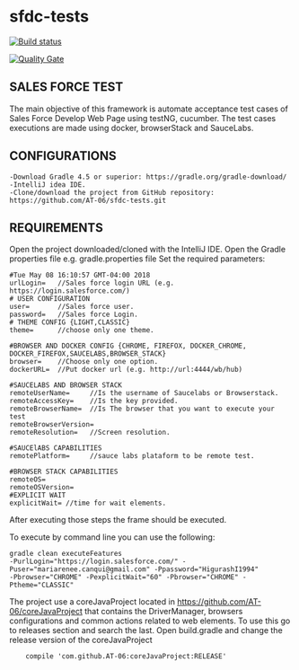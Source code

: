 # sfdc-tests

[![Build status](https://travis-ci.org/AT-06/sfdc-tests.svg?branch=develop)](https://travis-ci.org/AT-06/sfdc-tests) 

[![Quality Gate](https://sonarcloud.io/api/project_badges/measure?project=at-06-sfdc-tests&metric=alert_status)](https://sonarcloud.io/dashboard/index/at-06-sfdc-tests)


SALES FORCE TEST
-----------

The main objective of this framework is automate acceptance test cases of Sales Force Develop Web Page using testNG, cucumber.
The test cases executions are made using docker, browserStack and SauceLabs.
    

CONFIGURATIONS
-----------------------------------

    -Download Gradle 4.5 or superior: https://gradle.org/gradle-download/
    -IntelliJ idea IDE.
    -Clone/download the project from GitHub repository: https://github.com/AT-06/sfdc-tests.git

REQUIREMENTS
-----------------------------------
Open the project downloaded/cloned with the IntelliJ IDE.
Open the Gradle properties file e.g. gradle.properties file
Set the required parameters:


    #Tue May 08 16:10:57 GMT-04:00 2018
    urlLogin=   //Sales force login URL (e.g. https://login.salesforce.com/) 
    # USER CONFIGURATION
    user=       //Sales force user.
    password=   //Sales force Login.
    # THEME CONFIG {LIGHT,CLASSIC}
    theme=      //choose only one theme.
    
    #BROWSER AND DOCKER CONFIG {CHROME, FIREFOX, DOCKER_CHROME, DOCKER_FIREFOX,SAUCELABS,BROWSER_STACK}
    browser=    //Choose only one option.
    dockerURL=  //Put docker url (e.g. http://url:4444/wb/hub)
    
    #SAUCELABS AND BROWSER STACK
    remoteUserName=     //Is the username of Saucelabs or Browserstack.
    remoteAccessKey=    //Is the key provided.
    remoteBrowserName=  //Is The browser that you want to execute your test
    remoteBrowserVersion=
    remoteResolution=   //Screen resolution.
    
    #SAUCElABS CAPABILITIES
    remotePlatform=     //sauce labs plataform to be remote test.
    
    #BROWSER STACK CAPABILITIES
    remoteOS=
    remoteOSVersion=
    #EXPLICIT WAIT
    explicitWait= //time for wait elements.
    
    
  After executing those steps the frame should be executed.

To execute by command line you can use the following:
    
    gradle clean executeFeatures 
    -PurlLogin="https://login.salesforce.com/" -Puser="mariarenee.canqui@gmail.com" -Ppassword="HigurashI1994" 
    -Pbrowser="CHROME" -PexplicitWait="60" -Pbrowser="CHROME" -Ptheme="CLASSIC"



The project use a coreJavaProject located in https://github.com/AT-06/coreJavaProject that contains the DriverManager, 
browsers configurations and common actions related to web elements.
To use this go to releases section and search the last.
Open build.gradle and change the release version of the coreJavaProject
 
        compile 'com.github.AT-06:coreJavaProject:RELEASE'
